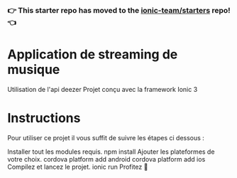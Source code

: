 ### :point_right: This starter repo has moved to the [ionic-team/starters](https://github.com/ionic-team/starters/tree/master/ionic-angular/official/blank) repo! :point_left:

# Application de streaming de musique

Utilisation de l'api deezer
Projet conçu avec la framework Ionic 3

# Instructions
Pour utiliser ce projet il vous suffit de suivre les étapes ci dessous :

Installer tout les modules requis.
npm install 
Ajouter les plateformes de votre choix.
cordova platform add android
cordova platform add ios
Compilez et lancez le projet.
ionic run <PLATFORM>
Profitez 🎉
